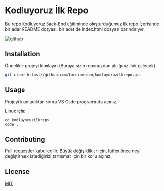 # Kodluyoruz İlk Repo
Bu repo [Kodluyoruz](https://www.kodluyoruz.org/)  Back-End eğitiminde oluşturduğumuz ilk repo.İçerisinde bir ader README dosyası, bir adet de index.html dosyası barındırıyor.

![github](C:\Users\ASUS\Pictures\Screenshots\github.png)

## Installation
Öncelikle projeyi klonlayın.(Buraya sizin reponuzdan aldığınız link gelecek)
```bash
git clone https://github.com/burcinerden/kodluyoruzilkrepo.git
```
## Usage
Projeyi klonladıktan sonra VS Code programında açınız.

Linux için:
```Linux
cd kodluyoruzilkrepo
code .
```
## Contributing
Pull requestler kabul edilir. Büyük değişiklikler için, lütfen önce neyi değiştirmek istediğinizi tartışmak için bir konu açınız.
## License
[MIT](https://choosealicense.com/licenses/mit/)
